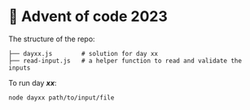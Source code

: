 # 🎄 Advent of code 2023

The structure of the repo:

```
├── dayxx.js        # solution for day xx
├── read-input.js   # a helper function to read and validate the inputs
```

To run day **_xx_**:

```
node dayxx path/to/input/file
```
